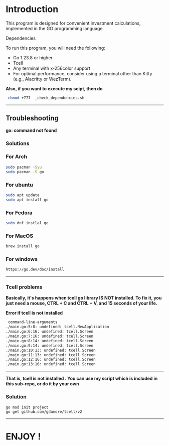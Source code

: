 # Introduction

This program is designed for convenient investment calculations, implemented in the GO programming language.

Dependencies

To run this program, you will need the following:

 - Go 1.23.8 or higher
 - Tcell
 - Any terminal with x-256color support
 - For optimal performance, consider using a terminal other than Kitty (e.g., Alacritty or WezTerm).

**Also, if you want to execute my scipt, then do**

```bash
 chmod +777  _check_dependencies.sh
```

---


## Troubleshooting

**go: command not found**

### Solutions

### For Arch

```bash
sudo pacman -Syu
sudo pacman -S go
```

### For ubuntu

```bash
sudo apt update
sudo apt install go
```

### For Fedora

```bash
sudo dnf instlal go
```

### For MacOS

```bash
brew install go
```

### For windows

```bash
https://go.dev/doc/install
```

---

### Tcell problems

**Basically, it's happens when tcell go library IS NOT installed. To fix it, you just need a mouse, CTRL + C and CTRL + V, and 15 seconds of your life.**

**Error if tcell is not installed**

```bash
 command-line-arguments
./main.go:5:8: undefined: tcell.NewApplication
./main.go:6:16: undefined: tcell.Screen
./main.go:7:16: undefined: tcell.Screen
./main.go:8:14: undefined: tcell.Screen
./main.go:9:14: undefined: tcell.Screen
./main.go:10:13: undefined: tcell.Screen
./main.go:11:13: undefined: tcell.Screen
./main.go:12:16: undefined: tcell.Screen
./main.go:13:16: undefined: tcell.Screen
```

---

**That is, tcell is not installed . You can use my script which is included in this sub-repo, or do it by your own** 

### Solution

```bash
go mod init project
go get github.com/gdamore/tcell/v2
```

---

# ENJOY !

